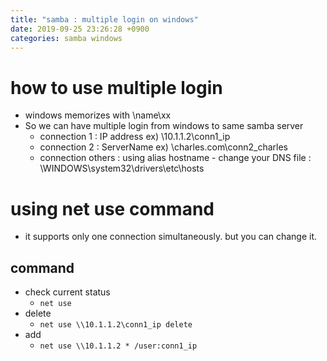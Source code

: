 ```yaml
---
title: "samba : multiple login on windows"
date: 2019-09-25 23:26:28 +0900
categories: samba windows
---
```


# how to use multiple login
- windows memorizes with \\name\xx
- So we can have multiple login from windows to same samba server
    - connection 1 : IP address   ex) \\10.1.1.2\conn1_ip
    - connection 2 : ServerName   ex) \\charles.com\conn2_charles
    - connection others : using alias hostname - change your DNS file : \WINDOWS\system32\drivers\etc\hosts

# using net use command
- it supports only one connection simultaneously. but you can change it.

## command
- check current status
    - `net use`
- delete
    - `net use \\10.1.1.2\conn1_ip delete`
- add
    - `net use \\10.1.1.2 * /user:conn1_ip`

